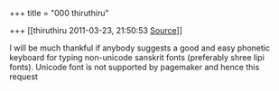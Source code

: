 +++
title = "000 thiruthiru"

+++
[[thiruthiru	2011-03-23, 21:50:53 [Source](https://groups.google.com/g/samskrita/c/GbXxy-g7-_c)]]



I will be much thankful if anybody suggests a good and easy phonetic  
keyboard for typing non-unicode sanskrit fonts (preferably shree lipi  
fonts). Unicode font is not supported by pagemaker and hence this  
request

